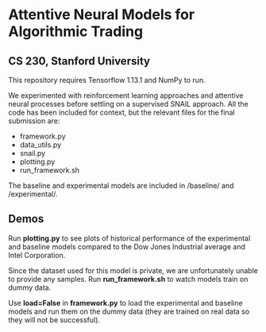 # Attentive Neural Models for Algorithmic Trading
## CS 230, Stanford University

This repository requires Tensorflow 1.13.1 and NumPy to run.

We experimented with reinforcement learning approaches and attentive neural processes before settling on a supervised SNAIL approach. All the code has been included for context, but the relevant files for the final submission are:

- framework.py
- data_utils.py
- snail.py
- plotting.py
- run_framework.sh

The baseline and experimental models are included in /baseline/ and /experimental/.

## Demos

Run **plotting.py** to see plots of historical performance of the experimental and baseline models compared to the Dow Jones Industrial average and Intel Corporation.

Since the dataset used for this model is private, we are unfortunately unable to provide any samples. Run **run_framework.sh** to watch models train on dummy data.

Use **load=False** in **framework.py** to load the experimental and baseline models and run them on the dummy data (they are trained on real data so they will not be successful).
